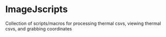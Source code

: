 # ImageJscripts
Collection of scripts/macros for processing thermal csvs, viewing thermal csvs, and grabbing coordinates
